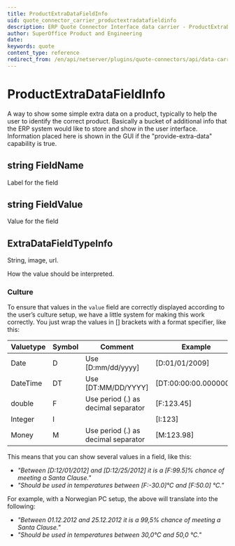 ```yaml
---
title: ProductExtraDataFieldInfo
uid: quote_connector_carrier_productextradatafieldinfo
description: ERP Quote Connector Interface data carrier - ProductExtraDataFieldInfo
author: SuperOffice Product and Engineering
date:
keywords: quote
content_type: reference
redirect_from: /en/api/netserver/plugins/quote-connectors/api/data-carriers/productextradatafieldinfo
---
```


# ProductExtraDataFieldInfo

A way to show some simple extra data on a product, typically to help the user to identify the correct product. Basically a bucket of additional info that the ERP system would like to store and show in the user interface. Information placed here is shown in the GUI if the "provide-extra-data" capability is true.

## string FieldName

Label for the field

## string FieldValue

Value for the field

## ExtraDataFieldTypeInfo

String, image, url.

How the value should be interpreted.

### Culture

To ensure that values in the `value` field are correctly displayed according to the user’s culture setup, we have a little system for making this work correctly. You just wrap the values in \[\] brackets with a format specifier, like this:

| Valuetype | Symbol | Comment | Example |
|---|---|---|---|
| Date | D | Use [D:mm/dd/yyyy] | [D:01/01/2009] |
| DateTime | DT | Use [DT:MM/DD/YYYY] | [DT:00:00:00.0000000] |
| double | F | Use period (.) as decimal separator | [F:123.45] |
| Integer | I | | [I:123] |
| Money | M | Use period (.) as decimal separator | [M:123.98] |

This means that you can show several values in a field, like this:

* *"Between \[D:12/01/2012\] and \[D:12/25/2012\] it is a \[F:99.5\]% chance of meeting a Santa Clause."*
* *"Should be used in temperatures between \[F:-30.0\]°C  and \[F:50.0\] °C."*

For example, with a Norwegian PC setup, the above will translate into the following:

* *"Between 01.12.2012 and 25.12.2012 it is a 99,5% chance of meeting a Santa Clause."*
* *"Should be used in temperatures between 30,0°C  and 50,0 °C."*
